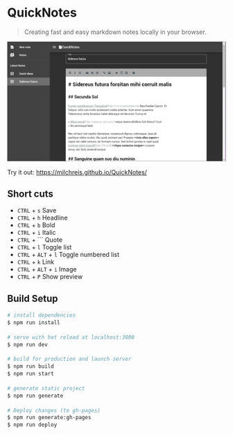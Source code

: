 # QuickNotes

> Creating fast and easy markdown notes locally in your browser.

![alt screenshot](https://github.com/Milchreis/QuickNotes/blob/master/screenshots/screenshot1.JPG?raw=true)

Try it out: https://milchreis.github.io/QuickNotes/

## Short cuts
 * `CTRL` + `s`  Save
 * `CTRL` + `h`  Headline
 * `CTRL` + `b`  Bold
 * `CTRL` + `i`  Italic
 * `CTRL` + ```  Quote
 * `CTRL` + `l`  Toggle list
 * `CTRL` + `ALT` + `l` Toggle numbered list
 * `CTRL` + `k`  Link
 * `CTRL` + `ALT` + `i` Image
 * `CTRL` + `P`  Show preview

## Build Setup

``` bash
# install dependencies
$ npm run install

# serve with hot reload at localhost:3000
$ npm run dev

# build for production and launch server
$ npm run build
$ npm run start

# generate static project
$ npm run generate

# Deploy changes (to gh-pages)
$ npm run generate:gh-pages
$ npm run deploy
```
